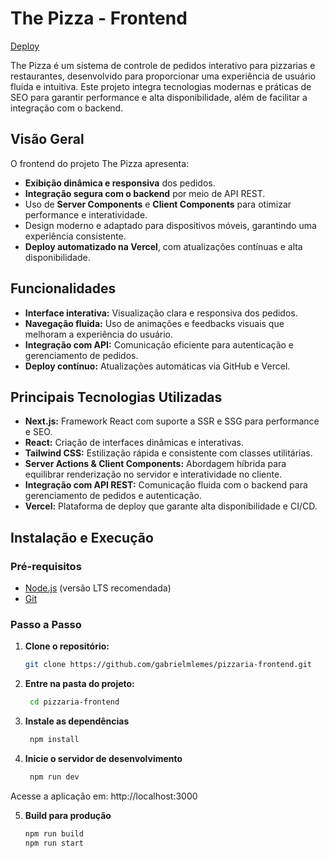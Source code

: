# The Pizza - Frontend

[Deploy](https://thepizzaweb.vercel.app)

The Pizza é um sistema de controle de pedidos interativo para pizzarias e restaurantes, desenvolvido para proporcionar uma experiência de usuário fluida e intuitiva. Este projeto integra tecnologias modernas e práticas de SEO para garantir performance e alta disponibilidade, além de facilitar a integração com o backend.

## Visão Geral

O frontend do projeto The Pizza apresenta:
- **Exibição dinâmica e responsiva** dos pedidos.
- **Integração segura com o backend** por meio de API REST.
- Uso de **Server Components** e **Client Components** para otimizar performance e interatividade.
- Design moderno e adaptado para dispositivos móveis, garantindo uma experiência consistente.
- **Deploy automatizado na Vercel**, com atualizações contínuas e alta disponibilidade.

## Funcionalidades

- **Interface interativa:** Visualização clara e responsiva dos pedidos.
- **Navegação fluida:** Uso de animações e feedbacks visuais que melhoram a experiência do usuário.
- **Integração com API:** Comunicação eficiente para autenticação e gerenciamento de pedidos.
- **Deploy contínuo:** Atualizações automáticas via GitHub e Vercel.

## Principais Tecnologias Utilizadas

- **Next.js:** Framework React com suporte a SSR e SSG para performance e SEO.
- **React:** Criação de interfaces dinâmicas e interativas.
- **Tailwind CSS:** Estilização rápida e consistente com classes utilitárias.
- **Server Actions & Client Components:** Abordagem híbrida para equilibrar renderização no servidor e interatividade no cliente.
- **Integração com API REST:** Comunicação fluida com o backend para gerenciamento de pedidos e autenticação.
- **Vercel:** Plataforma de deploy que garante alta disponibilidade e CI/CD.

## Instalação e Execução

### Pré-requisitos
- [Node.js](https://nodejs.org/) (versão LTS recomendada)
- [Git](https://git-scm.com/)

### Passo a Passo

1. **Clone o repositório:**
   ```bash
   git clone https://github.com/gabrielmlemes/pizzaria-frontend.git

2. **Entre na pasta do projeto:**
   ```bash
    cd pizzaria-frontend

3. **Instale as dependências**
   ```bash
    npm install

4. **Inicie o servidor de desenvolvimento**
   ```bash
    npm run dev

Acesse a aplicação em: http://localhost:3000

5. **Build para produção**
   ```bash
   npm run build
   npm run start
